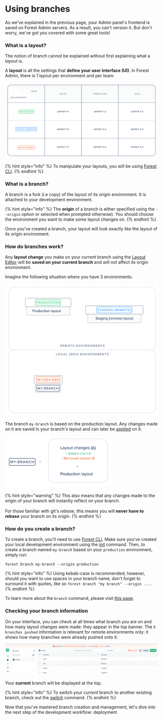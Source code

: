 # Using branches

As we've explained in the previous page, your Admin panel's frontend is saved on Forest Admin servers. As a result, you can't version it. But don't worry, we've got you covered with some great tools!

### What is a layout?

The notion of branch cannot be explained without first explaining what a _layout_ is.

A **layout** is all the settings that **define your user interface (UI)**. In Forest Admin, there is 1 layout per environment and per team:

![](../assets/branch-layout.png)

{% hint style="info" %}
To manipulate your layouts, you will be using [Forest CLI](forest-cli-commands/).
{% endhint %}

### What is a branch?

A branch is a fork (i.e copy) of the layout of its _origin_ environment. It is attached to your development environment.

{% hint style="info" %}
The **origin** of a branch is either specified using the `--origin` option or selected when prompted otherwise). You should choose the environment you want to make some layout changes on.
{% endhint %}

Once you've created a branch, your layout will look exactly like the layout of its origin environment.

### How do branches work?

Any **layout change** you make on your current branch using the [Layout Editor](https://docs.forestadmin.com/user-guide/getting-started/master-your-ui/using-the-layout-editor-mode) will be **saved on your current branch** and will not affect its origin environment.

Imagine the following situation where you have 3 environments:

![](../assets/branch-how-it-works.png)

The branch `my-branch` is based on the production layout. Any changes made on it are saved in your branch's layout and can later be [applied](forest-cli-commands/deploy.md) on it.

![](../assets/branch-example.png)

{% hint style="warning" %}
This also means that any changes made to the origin of your branch will instantly reflect on your branch.\
\
For those familiar with git's _rebase_, this means you will **never have to** **rebase** your branch on its origin.
{% endhint %}

### How do you create a branch?

To create a branch, you'll need to use [Forest CLI](forest-cli-commands/). Make sure you've created your local development environment using the [init](forest-cli-commands/init.md) command. Then, to create a branch named `my-branch` based on your `production` environment, simply run:

```
forest branch my-branch --origin production
```

{% hint style="info" %}
Using kebab-case is recommended; however, should you want to use spaces in your branch name, don't forget to surround it with quotes, like so `forest branch "my branch" --origin ...`.
{% endhint %}

To learn more about the `branch` command, please visit [this page](forest-cli-commands/branch.md).

### Checking your branch information

On your interface, you can check at all times what branch you are on and how many layout changes were made: they appear in the top banner. The `X branches pushed` information is relevant for remote environments only: it shows how many branches were already pushed onto it.

![](../assets/branch-current-branch-display.png)

Your **current** branch will be displayed at the top.

{% hint style="info" %}
To switch your _current_ branch to another existing branch, check out the [switch](forest-cli-commands/switch.md) command.
{% endhint %}

Now that you've mastered branch creation and management, let's dive into the next step of the development workflow: deployment
